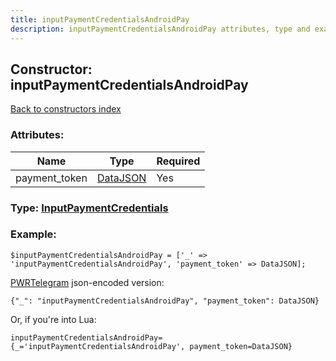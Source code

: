 ```yaml
---
title: inputPaymentCredentialsAndroidPay
description: inputPaymentCredentialsAndroidPay attributes, type and example
---
```

## Constructor: inputPaymentCredentialsAndroidPay  
[Back to constructors index](index.md)



### Attributes:

| Name     |    Type       | Required |
|----------|---------------|----------|
|payment\_token|[DataJSON](../types/DataJSON.md) | Yes|



### Type: [InputPaymentCredentials](../types/InputPaymentCredentials.md)


### Example:

```
$inputPaymentCredentialsAndroidPay = ['_' => 'inputPaymentCredentialsAndroidPay', 'payment_token' => DataJSON];
```  

[PWRTelegram](https://pwrtelegram.xyz) json-encoded version:

```
{"_": "inputPaymentCredentialsAndroidPay", "payment_token": DataJSON}
```


Or, if you're into Lua:  


```
inputPaymentCredentialsAndroidPay={_='inputPaymentCredentialsAndroidPay', payment_token=DataJSON}

```


